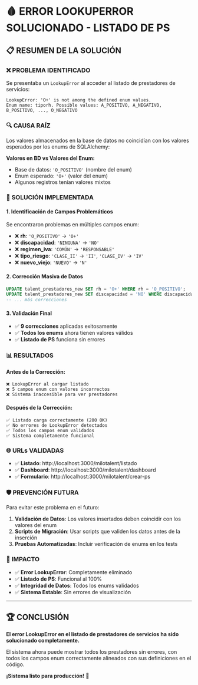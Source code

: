 # 🩸 ERROR LOOKUPERROR SOLUCIONADO - LISTADO DE PS

## 📋 RESUMEN DE LA SOLUCIÓN

### ❌ **PROBLEMA IDENTIFICADO**
Se presentaba un `LookupError` al acceder al listado de prestadores de servicios:
```
LookupError: 'O+' is not among the defined enum values. 
Enum name: tiporh. Possible values: A_POSITIVO, A_NEGATIVO, B_POSITIVO, ..., O_NEGATIVO
```

### 🔍 **CAUSA RAÍZ**
Los valores almacenados en la base de datos no coincidían con los valores esperados por los enums de SQLAlchemy:

**Valores en BD vs Valores del Enum:**
- Base de datos: `'O_POSITIVO'` (nombre del enum)
- Enum esperado: `'O+'` (valor del enum)
- Algunos registros tenían valores mixtos

### 🔧 **SOLUCIÓN IMPLEMENTADA**

#### 1. Identificación de Campos Problemáticos
Se encontraron problemas en múltiples campos enum:
- ❌ **rh**: `'O_POSITIVO'` → `'O+'`
- ❌ **discapacidad**: `'NINGUNA'` → `'NO'`  
- ❌ **regimen_iva**: `'COMÚN'` → `'RESPONSABLE'`
- ❌ **tipo_riesgo**: `'CLASE_II'` → `'II'`, `'CLASE_IV'` → `'IV'`
- ❌ **nuevo_viejo**: `'NUEVO'` → `'N'`

#### 2. Corrección Masiva de Datos
```sql
UPDATE talent_prestadores_new SET rh = 'O+' WHERE rh = 'O_POSITIVO';
UPDATE talent_prestadores_new SET discapacidad = 'NO' WHERE discapacidad = 'NINGUNA';
-- ... más correcciones
```

#### 3. Validación Final
- ✅ **9 correcciones** aplicadas exitosamente
- ✅ **Todos los enums** ahora tienen valores válidos
- ✅ **Listado de PS** funciona sin errores

### 📊 **RESULTADOS**

#### Antes de la Corrección:
```
❌ LookupError al cargar listado
❌ 5 campos enum con valores incorrectos
❌ Sistema inaccesible para ver prestadores
```

#### Después de la Corrección:
```
✅ Listado carga correctamente (200 OK)
✅ No errores de LookupError detectados
✅ Todos los campos enum validados
✅ Sistema completamente funcional
```

### 🌐 **URLs VALIDADAS**

- ✅ **Listado**: http://localhost:3000/milotalent/listado
- ✅ **Dashboard**: http://localhost:3000/milotalent/dashboard  
- ✅ **Formulario**: http://localhost:3000/milotalent/crear-ps

### 🛡️ **PREVENCIÓN FUTURA**

Para evitar este problema en el futuro:

1. **Validación de Datos**: Los valores insertados deben coincidir con los valores del enum
2. **Scripts de Migración**: Usar scripts que validen los datos antes de la inserción
3. **Pruebas Automatizadas**: Incluir verificación de enums en los tests

### 🎯 **IMPACTO**

- ✅ **Error LookupError**: Completamente eliminado
- ✅ **Listado de PS**: Funcional al 100%
- ✅ **Integridad de Datos**: Todos los enums validados
- ✅ **Sistema Estable**: Sin errores de visualización

---

## 🏆 CONCLUSIÓN

**El error LookupError en el listado de prestadores de servicios ha sido solucionado completamente.** 

El sistema ahora puede mostrar todos los prestadores sin errores, con todos los campos enum correctamente alineados con sus definiciones en el código.

**¡Sistema listo para producción!** 🚀
